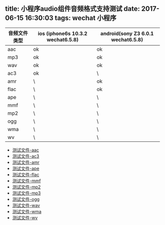title: 小程序audio组件音频格式支持测试
date: 2017-06-15 16:30:03
tags: wechat 小程序
---

|音频文件类型  |ios (iphone6s 10.3.2 wechat6.5.8) |   android(sony Z3 6.0.1 wechat6.5.8)|
|--            |--     |--	|
|aac           |ok     |ok	|
|mp3           |ok     |ok	|
|wav           |ok     |ok	|
|ac3           |ok     |\	|
|amr           |\      |ok	|
|flac          |\      |ok	|
|ape           |\      |\	|
|mmf           |\      |\	|
|mp2           |\      |\	|
|ogg           |\      |\	|
|wma           |\      |\	|
|wv            |\      |\	|


- [测试文件-aac](http://7xndda.com1.z0.glb.clouddn.com/testaudio/Don%27t%20Cry%20%28Original%29-Guns%20N%27%20Roses.aac)
- [测试文件-ac3](http://7xndda.com1.z0.glb.clouddn.com/testaudio/Don%27t%20Cry%20%28Original%29-Guns%20N%27%20Roses.ac3)
- [测试文件-amr](http://7xndda.com1.z0.glb.clouddn.com/testaudio/Don%27t%20Cry%20%28Original%29-Guns%20N%27%20Roses.amr)
- [测试文件-ape](http://7xndda.com1.z0.glb.clouddn.com/testaudio/Don%27t%20Cry%20%28Original%29-Guns%20N%27%20Roses.ape)
- [测试文件-flac](http://7xndda.com1.z0.glb.clouddn.com/testaudio/Don%27t%20Cry%20%28Original%29-Guns%20N%27%20Roses.flac)
- [测试文件-mmf](http://7xndda.com1.z0.glb.clouddn.com/testaudio/Don%27t%20Cry%20%28Original%29-Guns%20N%27%20Roses.mmf)
- [测试文件-mp2](http://7xndda.com1.z0.glb.clouddn.com/testaudio/Don%27t%20Cry%20%28Original%29-Guns%20N%27%20Roses.mp2)
- [测试文件-mp3](http://7xndda.com1.z0.glb.clouddn.com/testaudio/Don%27t%20Cry%20%28Original%29-Guns%20N%27%20Roses.mp3)
- [测试文件-ogg](http://7xndda.com1.z0.glb.clouddn.com/testaudio/Don%27t%20Cry%20%28Original%29-Guns%20N%27%20Roses.ogg)
- [测试文件-wav](http://7xndda.com1.z0.glb.clouddn.com/testaudio/Don%27t%20Cry%20%28Original%29-Guns%20N%27%20Roses.wav)
- [测试文件-wma](http://7xndda.com1.z0.glb.clouddn.com/testaudio/Don%27t%20Cry%20%28Original%29-Guns%20N%27%20Roses.wma)
- [测试文件-wv](http://7xndda.com1.z0.glb.clouddn.com/testaudio/Don%27t%20Cry%20%28Original%29-Guns%20N%27%20Roses.wv)
